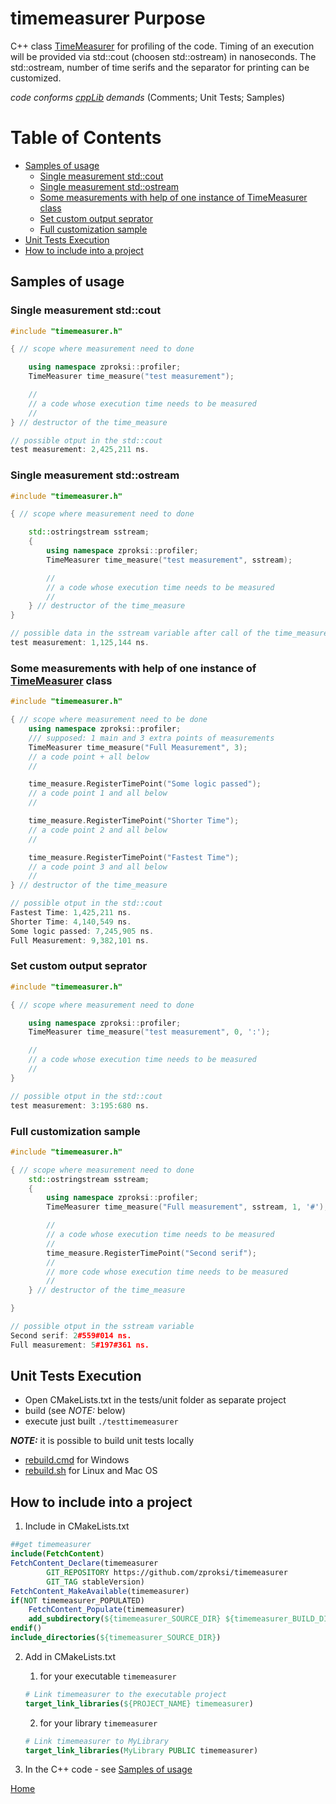 # timemeasurer Purpose

C++ class [TimeMeasurer] for profiling of the code.
Timing of an execution will be provided via std::cout (choosen std::ostream) in nanoseconds.
The std::ostream, number of time serifs and the separator for printing can be customized.

*code conforms [cppLib] demands* (Comments; Unit Tests; Samples)

# Table of Contents

  * [Samples of usage](#samples-of-usage)
    * [Single measurement std::cout](#single-measurement-stdcout)
    * [Single measurement std::ostream](#single-measurement-stdostream)
    * [Some measurements with help of one instance of TimeMeasurer class](#some-measurements-with-help-of-one-instance-of-timemeasurer-class)
    * [Set custom output seprator](#set-custom-output-seprator)
    * [Full customization sample](#full-customization-sample)
  * [Unit Tests Execution](#unit-tests-execution)
  * [How to include into a project](#how-to-include-into-a-project)

## Samples of usage

### Single measurement std::cout
```cpp
#include "timemeasurer.h"

{ // scope where measurement need to done

    using namespace zproksi::profiler;
    TimeMeasurer time_measure("test measurement");

    //
    // a code whose execution time needs to be measured
    //
} // destructor of the time_measure
```
```cpp
// possible otput in the std::cout
test measurement: 2,425,211 ns.
```

### Single measurement std::ostream
```cpp
#include "timemeasurer.h"

{ // scope where measurement need to done

    std::ostringstream sstream;
    {
        using namespace zproksi::profiler;
        TimeMeasurer time_measure("test measurement", sstream);

        //
        // a code whose execution time needs to be measured
        //
    } // destructor of the time_measure
}
```
```cpp
// possible data in the sstream variable after call of the time_measure destructor
test measurement: 1,125,144 ns.
```

### Some measurements with help of one instance of [TimeMeasurer] class
```cpp
#include "timemeasurer.h"

{ // scope where measurement need to be done
    using namespace zproksi::profiler;
    /// supposed: 1 main and 3 extra points of measurements
    TimeMeasurer time_measure("Full Measurement", 3);
    // a code point + all below
    //

    time_measure.RegisterTimePoint("Some logic passed");
    // a code point 1 and all below
    //

    time_measure.RegisterTimePoint("Shorter Time");
    // a code point 2 and all below
    //

    time_measure.RegisterTimePoint("Fastest Time");
    // a code point 3 and all below
    //
} // destructor of the time_measure
```
```cpp
// possible otput in the std::cout
Fastest Time: 1,425,211 ns.
Shorter Time: 4,140,549 ns.
Some logic passed: 7,245,905 ns.
Full Measurement: 9,382,101 ns.
```

### Set custom output seprator
```cpp
#include "timemeasurer.h"

{ // scope where measurement need to done

    using namespace zproksi::profiler;
    TimeMeasurer time_measure("test measurement", 0, ':');

    //
    // a code whose execution time needs to be measured
    //
}
```
```cpp
// possible otput in the std::cout
test measurement: 3:195:680 ns.
```

### Full customization sample
```cpp
#include "timemeasurer.h"

{ // scope where measurement need to done
    std::ostringstream sstream;
    {
        using namespace zproksi::profiler;
        TimeMeasurer time_measure("Full measurement", sstream, 1, '#');

        //
        // a code whose execution time needs to be measured
        //
        time_measure.RegisterTimePoint("Second serif");
        //
        // more code whose execution time needs to be measured
        //
    } // destructor of the time_measure

}
```
```cpp
// possible otput in the sstream variable
Second serif: 2#559#014 ns.
Full measurement: 5#197#361 ns.
```

## Unit Tests Execution

* Open CMakeLists.txt in the tests/unit folder as separate project
* build (see *NOTE:* below)
* execute just built `./testtimemeasurer`

***NOTE:*** it is possible to build unit tests locally
  - [rebuild.cmd] for Windows
  - [rebuild.sh] for Linux and Mac OS

## How to include into a project

1. Include in CMakeLists.txt
```cmake
##get timemeasurer
include(FetchContent)
FetchContent_Declare(timemeasurer
        GIT_REPOSITORY https://github.com/zproksi/timemeasurer
        GIT_TAG stableVersion)
FetchContent_MakeAvailable(timemeasurer)
if(NOT timemeasurer_POPULATED)
    FetchContent_Populate(timemeasurer)
    add_subdirectory(${timemeasurer_SOURCE_DIR} ${timemeasurer_BUILD_DIR})
endif()
include_directories(${timemeasurer_SOURCE_DIR})

```
2. Add in CMakeLists.txt

    1. for your executable `timemeasurer`
    ```cmake
    # Link timemeasurer to the executable project
    target_link_libraries(${PROJECT_NAME} timemeasurer)
    ```

    2. for your library `timemeasurer`

    ```cmake
    # Link timemeasurer to MyLibrary
    target_link_libraries(MyLibrary PUBLIC timemeasurer)
    ```
3. In the C++ code - see [Samples of usage](#samples-of-usage)


[Home](#timemeasurer-purpose)

[cppLib]:https://github.com/zproksi/cppLibStruct

[TimeMeasurer]:./timemeasurer.h

[timemeasurer.h]:./timemeasurer.h
[timemeasurer.cpp]:./timemeasurer.cpp
[rebuild.cmd]:./tests/unit/rebuild.cmd
[rebuild.sh]:./tests/unit/rebuild.sh
